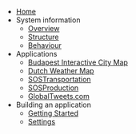   * [Home](Home.md)
  * System information
    * [Overview](SystemOverview.md)
    * [Structure](SystemStructure.md)
    * [Behaviour](SystemBehaviour.md)
  * Applications
    * [Budapest Interactive City Map](BudapestDemo.md)
    * [Dutch Weather Map](DutchWeatherDemo.md)
    * [SOSTransportation](SOSTransportation.md)
    * [SOSProduction](SOSProduction.md)
    * [GlobalTweets.com](GlobalTweetscom.md)
  * Building an application
    * [Getting Started](GettingStarted.md)
    * [Settings](Settings.md)